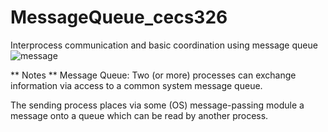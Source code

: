 # MessageQueue_cecs326
Interprocess communication and basic coordination using message queue
![message](https://user-images.githubusercontent.com/13907836/35985602-db61a2d8-0cab-11e8-9e72-f49e184b447e.gif)

** Notes **
Message Queue: Two (or more) processes can exchange information via access to a common system message queue. 

The sending process places via some (OS) message-passing module a message onto a queue which can be read by another process.
